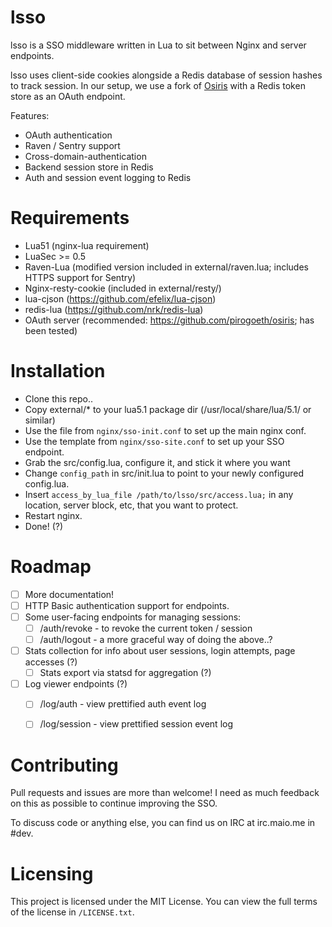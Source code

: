lsso
=====

lsso is a SSO middleware written in Lua to sit between Nginx and server endpoints.

lsso uses client-side cookies alongside a Redis database of session hashes to track session.
In our setup, we use a fork of [Osiris](https://github.com/pirogoeth/osiris) with a Redis token store as an OAuth endpoint.

Features:
 - OAuth authentication
 - Raven / Sentry support
 - Cross-domain-authentication
 - Backend session store in Redis
 - Auth and session event logging to Redis

Requirements
============

- Lua51 (nginx-lua requirement)
- LuaSec >= 0.5
- Raven-Lua (modified version included in external/raven.lua; includes HTTPS support for Sentry)
- Nginx-resty-cookie (included in external/resty/)
- lua-cjson (https://github.com/efelix/lua-cjson)
- redis-lua (https://github.com/nrk/redis-lua)
- OAuth server (recommended: https://github.com/pirogoeth/osiris; has been tested)


Installation
=============

- Clone this repo..
- Copy external/\* to your lua5.1 package dir (/usr/local/share/lua/5.1/ or similar)
- Use the file from `nginx/sso-init.conf` to set up the main nginx conf.
- Use the template from `nginx/sso-site.conf` to set up your SSO endpoint.
- Grab the src/config.lua, configure it, and stick it where you want
- Change `config_path` in src/init.lua to point to your newly configured config.lua.
- Insert `access_by_lua_file /path/to/lsso/src/access.lua;` in any location, server block, etc, that you want to protect.
- Restart nginx.
- Done! (?)


Roadmap
=======

- [ ] More documentation!
- [ ] HTTP Basic authentication support for endpoints.
- [ ] Some user-facing endpoints for managing sessions:
  - [ ] /auth/revoke - to revoke the current token / session
  - [ ] /auth/logout - a more graceful way of doing the above..?
- [ ] Stats collection for info about user sessions, login attempts, page accesses (?)
  - [ ] Stats export via statsd for aggregation (?)
- [ ] Log viewer endpoints (?)
  - [ ] /log/auth - view prettified auth event log
  - [ ] /log/session - view prettified session event log


Contributing
============

Pull requests and issues are more than welcome! I need as much feedback on this as possible to continue improving the SSO.

To discuss code or anything else, you can find us on IRC at irc.maio.me in #dev.


Licensing
=========

This project is licensed under the MIT License. You can view the full terms of the license in `/LICENSE.txt`.
